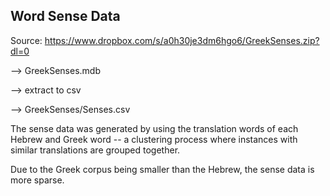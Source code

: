 ## Word Sense Data

Source:
https://www.dropbox.com/s/a0h30je3dm6hgo6/GreekSenses.zip?dl=0

--> GreekSenses.mdb

--> extract to csv

--> GreekSenses/Senses.csv


The sense data was generated by using the translation words of each Hebrew and Greek word -- a clustering process where instances with similar translations are grouped together.

Due to the Greek corpus being smaller than the Hebrew, the sense data is more sparse. 
